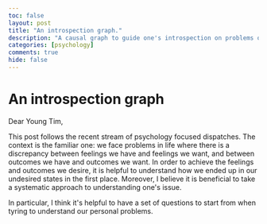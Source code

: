 ```yaml
---
toc: false
layout: post
title: "An introspection graph."
description: "A causal graph to guide one's introspection on problems of life."
categories: [psychology]
comments: true
hide: false
---
```


# An introspection graph

Dear Young Tim,

This post follows the recent stream of psychology focused dispatches.
The context is the familiar one:
we face problems in life where there is a
discrepancy between feelings we have and feelings we want,
and between outcomes we have and outcomes we want.
In order to achieve the feelings and outcomes we desire,
it is helpful to understand how we ended up in our undesired states in the first
place. Moreover, I believe it is beneficial to take a systematic approach to
understanding one's issue.

In particular, I think it's helpful to have a set of questions to start from
when tyring to understand our personal problems.

